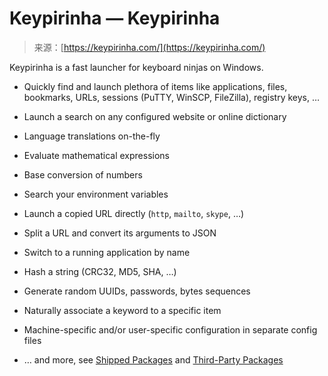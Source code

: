 <!--yml
category: 未分类
date: 2024-05-27 14:52:22
-->

# Keypirinha — Keypirinha

> 来源：[https://keypirinha.com/](https://keypirinha.com/)

Keypirinha is a fast launcher for keyboard ninjas on Windows.

*   Quickly find and launch plethora of items like applications, files, bookmarks, URLs, sessions (PuTTY, WinSCP, FileZilla), registry keys, …

*   Launch a search on any configured website or online dictionary

*   Language translations on-the-fly

*   Evaluate mathematical expressions

*   Base conversion of numbers

*   Search your environment variables

*   Launch a copied URL directly (`http`, `mailto`, `skype`, …)

*   Split a URL and convert its arguments to JSON

*   Switch to a running application by name

*   Hash a string (CRC32, MD5, SHA, …)

*   Generate random UUIDs, passwords, bytes sequences

*   Naturally associate a keyword to a specific item

*   Machine-specific and/or user-specific configuration in separate config files

*   … and more, see [Shipped Packages](shipped-packages.html) and [Third-Party Packages](contributions.html)
